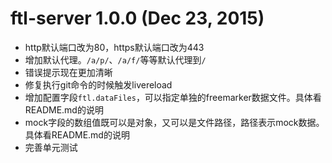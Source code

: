 # ftl-server 1.0.0 (Dec 23, 2015)
* http默认端口改为80，https默认端口改为443
* 增加默认代理。`/a/p/`、`/a/f/`等等默认代理到`/`
* 错误提示现在更加清晰
* 修复执行git命令的时候触发livereload
* 增加配置字段`ftl.dataFiles`，可以指定单独的freemarker数据文件。具体看README.md的说明
* mock字段的数组值既可以是对象，又可以是文件路径，路径表示mock数据。具体看README.md的说明
* 完善单元测试
